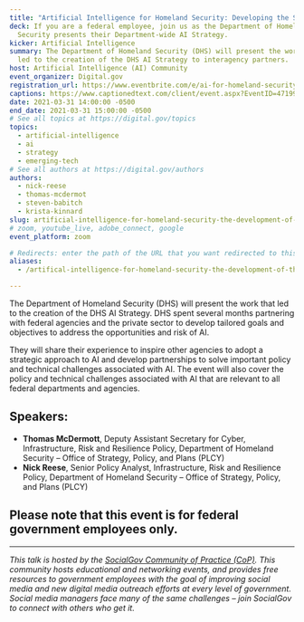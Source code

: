 ```yaml
---
title: "Artificial Intelligence for Homeland Security: Developing the Strategy"
deck: If you are a federal employee, join us as the Department of Homeland
  Security presents their Department-wide AI Strategy.
kicker: Artificial Intelligence
summary: The Department of Homeland Security (DHS) will present the work that
  led to the creation of the DHS AI Strategy to interagency partners.
host: Artificial Intelligence (AI) Community
event_organizer: Digital.gov
registration_url: https://www.eventbrite.com/e/ai-for-homeland-security-the-development-of-the-dhs-ai-strategy-tickets-143176196859
captions: https://www.captionedtext.com/client/event.aspx?EventID=4719938&CustomerID=321
date: 2021-03-31 14:00:00 -0500
end_date: 2021-03-31 15:00:00 -0500
# See all topics at https://digital.gov/topics
topics:
  - artificial-intelligence
  - ai
  - strategy
  - emerging-tech
# See all authors at https://digital.gov/authors
authors:
  - nick-reese
  - thomas-mcdermot
  - steven-babitch
  - krista-kinnard
slug: artificial-intelligence-for-homeland-security-the-development-of-the-dhs-ai-strategy
# zoom, youtube_live, adobe_connect, google
event_platform: zoom

# Redirects: enter the path of the URL that you want redirected to this page
aliases:
  - /artifical-intelligence-for-homeland-security-the-development-of-the-dhs-ai-strategy/

---
```


The Department of Homeland Security (DHS) will present the work that led to the creation of the DHS AI Strategy. DHS spent several months partnering with federal agencies and the private sector to develop tailored goals and objectives to address the opportunities and risk of AI. 

They will share their experience to inspire other agencies to adopt a strategic approach to AI and develop partnerships to solve important policy and technical challenges associated with AI. The event will also cover the policy and technical challenges associated with AI that are relevant to all federal departments and agencies.

## Speakers:

* **Thomas McDermott**, Deputy Assistant Secretary for Cyber, Infrastructure, Risk and Resilience Policy, Department of Homeland Security – Office of Strategy, Policy, and Plans (PLCY)
* **Nick Reese**, Senior Policy Analyst, Infrastructure, Risk and Resilience Policy, Department of Homeland Security – Office of Strategy, Policy, and Plans (PLCY)

## Please note that this event is for federal government employees only.

- - -

*This talk is hosted by the [SocialGov Community of Practice (CoP)](https://digital.gov/communities/social-media/). This community hosts educational and networking events, and provides free resources to government employees with the goal of improving social media and new digital media outreach efforts at every level of government. Social media managers face many of the same challenges – join SocialGov to connect with others who get it.*
